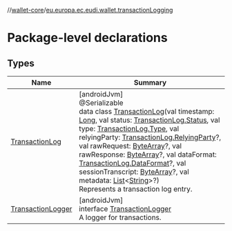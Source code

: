 //[wallet-core](../../index.md)/[eu.europa.ec.eudi.wallet.transactionLogging](index.md)

# Package-level declarations

## Types

| Name | Summary |
|---|---|
| [TransactionLog](-transaction-log/index.md) | [androidJvm]<br>@Serializable<br>data class [TransactionLog](-transaction-log/index.md)(val timestamp: [Long](https://kotlinlang.org/api/latest/jvm/stdlib/kotlin-stdlib/kotlin/-long/index.html), val status: [TransactionLog.Status](-transaction-log/-status/index.md), val type: [TransactionLog.Type](-transaction-log/-type/index.md), val relyingParty: [TransactionLog.RelyingParty](-transaction-log/-relying-party/index.md)?, val rawRequest: [ByteArray](https://kotlinlang.org/api/latest/jvm/stdlib/kotlin-stdlib/kotlin/-byte-array/index.html)?, val rawResponse: [ByteArray](https://kotlinlang.org/api/latest/jvm/stdlib/kotlin-stdlib/kotlin/-byte-array/index.html)?, val dataFormat: [TransactionLog.DataFormat](-transaction-log/-data-format/index.md)?, val sessionTranscript: [ByteArray](https://kotlinlang.org/api/latest/jvm/stdlib/kotlin-stdlib/kotlin/-byte-array/index.html)?, val metadata: [List](https://kotlinlang.org/api/latest/jvm/stdlib/kotlin-stdlib/kotlin.collections/-list/index.html)&lt;[String](https://kotlinlang.org/api/latest/jvm/stdlib/kotlin-stdlib/kotlin/-string/index.html)&gt;?)<br>Represents a transaction log entry. |
| [TransactionLogger](-transaction-logger/index.md) | [androidJvm]<br>interface [TransactionLogger](-transaction-logger/index.md)<br>A logger for transactions. |
